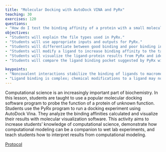 ```yaml
---
title: "Molecular Docking with AutoDock VINA and PyRx"
teaching: 30
exercises: 120
questions:
- "How do I test the binding affinity of a protein with a small molecule ligand?"
objectives:
- "Students will explain the file types used in PyRx."
- "Students will use appropriate inputs and outputs for PyRx."
- "Students will differentiate between good binding and poor binding in PyRx."
- "Students will modify a ligand to increase binding affinity to the target protein."
- "Students will visualize the ligand-protein results from PyRx and identify key interactions that stabilize binding."
- "Students will compare the ligand binding pocket suggested by PyRx with the ligand binding pocket suggested by LigPlot+."

keypoints:
- "Noncovalent interactions stabilize the binding of ligands to macromolecules like proteins."
- "Ligand binding is complex; chemical modifications to a ligand may not result in changes to the interaction energy due to competing stabilizing and destabilizing interactions."
---
```

Computational science is an increasingly important part of biochemistry.  In this lesson, students are taught to use a popular molecular docking software program to probe the function of a protein of unknown function.  Students use the PyRx program to run a docking experiment using AutoDock Vina.  They analyze the binding affinities calculated and visualize their results with molecular visualization software.  This activity aims to increase students’ knowledge of computational science, demonstrate how computational modeling can be a companion to wet lab experiments, and teach students how to interpret results from computational modeling.   

[Protocol](https://docs.google.com/document/d/1Ni77kjCfAvSFSXAkZsboDQ80UUu2YGJ232jS499TR5Y/edit?usp=sharing)
